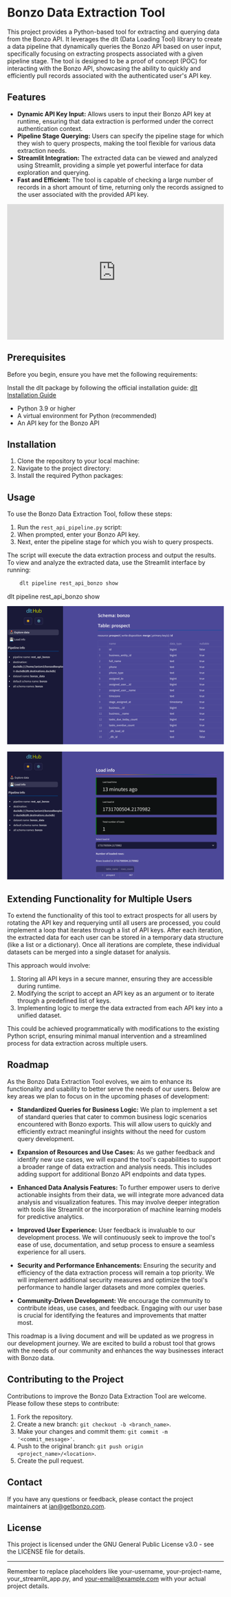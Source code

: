# Bonzo Data Extraction Tool

This project provides a Python-based tool for extracting and querying data from the Bonzo API. It leverages the dlt (Data Loading Tool) library to create a data pipeline that dynamically queries the Bonzo API based on user input, specifically focusing on extracting prospects associated with a given pipeline stage. The tool is designed to be a proof of concept (POC) for interacting with the Bonzo API, showcasing the ability to quickly and efficiently pull records associated with the authenticated user's API key.

## Features

- **Dynamic API Key Input:** Allows users to input their Bonzo API key at runtime, ensuring that data extraction is performed under the correct authentication context.
- **Pipeline Stage Querying:** Users can specify the pipeline stage for which they wish to query prospects, making the tool flexible for various data extraction needs.
- **Streamlit Integration:** The extracted data can be viewed and analyzed using Streamlit, providing a simple yet powerful interface for data exploration and querying.
- **Fast and Efficient:** The tool is capable of checking a large number of records in a short amount of time, returning only the records assigned to the user associated with the provided API key.

<div style="position: relative; padding-bottom: 62.5%; height: 0;">
    <iframe src="https://www.loom.com/embed/ad9b349287934e2a8d3901ff9e2251e5?sid=0b98253c-8c84-4f00-88f0-e638ce2b86f5" frameborder="0" webkitallowfullscreen mozallowfullscreen allowfullscreen style="position: absolute; top: 0; left: 0; width: 100%; height: 100%;"></iframe>
</div>


## Prerequisites

Before you begin, ensure you have met the following requirements:

Install the dlt package by following the official installation guide: [dlt Installation Guide](https://dlthub.com/docs/reference/installation)


- Python 3.9 or higher
- A virtual environment for Python (recommended)
- An API key for the Bonzo API

## Installation

1. Clone the repository to your local machine:
2. Navigate to the project directory:
3. Install the required Python packages:

## Usage

To use the Bonzo Data Extraction Tool, follow these steps:

1. Run the `rest_api_pipeline.py` script:
2. When prompted, enter your Bonzo API key.
3. Next, enter the pipeline stage for which you wish to query prospects.

The script will execute the data extraction process and output the results. To view and analyze the extracted data, use the Streamlit interface by running:


```python
    dlt pipeline rest_api_bonzo show
```


dlt pipeline rest_api_bonzo show



![Main DLT Hub](assets/maindlthub.png)

![Load Info](assets/loadinfo.png)

## Extending Functionality for Multiple Users

To extend the functionality of this tool to extract prospects for all users by rotating the API key and requerying until all users are processed, you could implement a loop that iterates through a list of API keys. After each iteration, the extracted data for each user can be stored in a temporary data structure (like a list or a dictionary). Once all iterations are complete, these individual datasets can be merged into a single dataset for analysis.

This approach would involve:

1. Storing all API keys in a secure manner, ensuring they are accessible during runtime.
2. Modifying the script to accept an API key as an argument or to iterate through a predefined list of keys.
3. Implementing logic to merge the data extracted from each API key into a unified dataset.

This could be achieved programmatically with modifications to the existing Python script, ensuring minimal manual intervention and a streamlined process for data extraction across multiple users.

## Roadmap

As the Bonzo Data Extraction Tool evolves, we aim to enhance its functionality and usability to better serve the needs of our users. Below are key areas we plan to focus on in the upcoming phases of development:

- **Standardized Queries for Business Logic:** We plan to implement a set of standard queries that cater to common business logic scenarios encountered with Bonzo exports. This will allow users to quickly and efficiently extract meaningful insights without the need for custom query development.

- **Expansion of Resources and Use Cases:** As we gather feedback and identify new use cases, we will expand the tool's capabilities to support a broader range of data extraction and analysis needs. This includes adding support for additional Bonzo API endpoints and data types.

- **Enhanced Data Analysis Features:** To further empower users to derive actionable insights from their data, we will integrate more advanced data analysis and visualization features. This may involve deeper integration with tools like Streamlit or the incorporation of machine learning models for predictive analytics.

- **Improved User Experience:** User feedback is invaluable to our development process. We will continuously seek to improve the tool's ease of use, documentation, and setup process to ensure a seamless experience for all users.

- **Security and Performance Enhancements:** Ensuring the security and efficiency of the data extraction process will remain a top priority. We will implement additional security measures and optimize the tool's performance to handle larger datasets and more complex queries.

- **Community-Driven Development:** We encourage the community to contribute ideas, use cases, and feedback. Engaging with our user base is crucial for identifying the features and improvements that matter most.

This roadmap is a living document and will be updated as we progress in our development journey. We are excited to build a robust tool that grows with the needs of our community and enhances the way businesses interact with Bonzo data.


## Contributing to the Project

Contributions to improve the Bonzo Data Extraction Tool are welcome. Please follow these steps to contribute:

1. Fork the repository.
2. Create a new branch: `git checkout -b <branch_name>`.
3. Make your changes and commit them: `git commit -m '<commit_message>'`.
4. Push to the original branch: `git push origin <project_name>/<location>`.
5. Create the pull request.


## Contact

If you have any questions or feedback, please contact the project maintainers at ian@getbonzo.com.

## License

This project is licensed under the GNU General Public License v3.0 - see the LICENSE file for details.

---

Remember to replace placeholders like your-username, your-project-name, your_streamlit_app.py, and your-email@example.com with your actual project details.